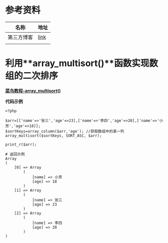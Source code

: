 # 参考资料

| 名称       | 地址                                                         |
| ---------- | ------------------------------------------------------------ |
| 第三方博客 | [link](https://blog.csdn.net/lilongsy/article/details/104375413) |
|            |                                                              |



# 利用**array_multisort()**函数实现数组的二次排序

[**菜鸟教程-array_multisort()**](https://www.runoob.com/php/func-array-multisort.html)

**代码示例**

```shell
<?php

$arr=[['name'=>'张三','age'=>23],['name'=>'李四','age'=>28],['name'=>'小芳','age'=>18]];
$sortKeys=array_column($arr,'age'); //获取数组中的某一列
array_multisort($sortKeys, SORT_ASC, $arr);

print_r($arr);

# 返回示例
Array
(
    [0] => Array
        (
            [name] => 小芳
            [age] => 18
        )
    [1] => Array
        (
            [name] => 张三
            [age] => 23
        )
    [2] => Array
        (
            [name] => 李四
            [age] => 28
        )
)
```

